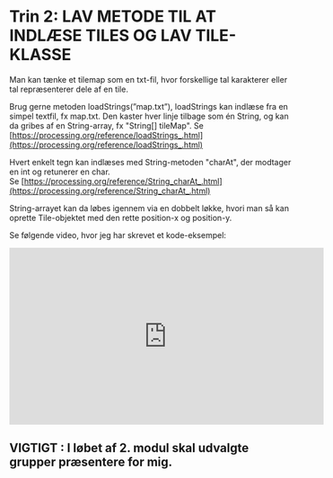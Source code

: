 # Trin 2: LAV METODE TIL AT INDLÆSE TILES OG LAV TILE-KLASSE

Man kan tænke et tilemap som en txt-fil, hvor forskellige tal karakterer eller tal repræsenterer dele af en tile.

Brug gerne metoden loadStrings(”map.txt”), loadStrings kan indlæse fra en simpel textfil, fx map.txt. Den kaster hver linje tilbage som én String, og kan da gribes af en String-array, fx "String[] tileMap".
Se [https://processing.org/reference/loadStrings_.html](https://processing.org/reference/loadStrings_.html)

Hvert enkelt tegn kan indlæses med String-metoden "charAt", der modtager en int og retunerer en char.    
Se [https://processing.org/reference/String_charAt_.html](https://processing.org/reference/String_charAt_.html)

String-arrayet kan da løbes igennem via en dobbelt løkke, hvori man så kan oprette Tile-objektet med den rette position-x og position-y.

Se følgende video, hvor jeg har skrevet et kode-eksempel:

<iframe width="560" height="315" src="https://www.youtube.com/embed/a_PoKitOO2w" title="YouTube video player" frameborder="0" allow="accelerometer; autoplay; clipboard-write; encrypted-media; gyroscope; picture-in-picture; web-share" allowfullscreen></iframe>

## VIGTIGT :  I løbet af 2. modul skal udvalgte grupper præsentere for mig.
